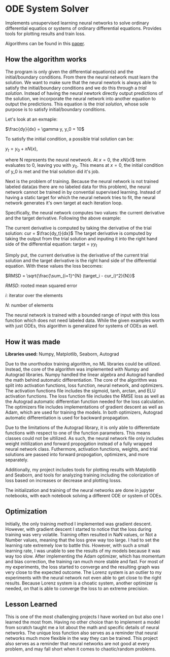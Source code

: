 # ODE System Solver
Implements unsupervised learning neural networks to solve ordinary differential equatios or systems of ordinary differential equations.
Provides tools for plotting results and train loss.

Algorithms can be found in this [paper](https://arxiv.org/pdf/physics/9705023).

## How the algorithm works
The program is only given the differential equation(s) and the initial/boundary conditions. From there the neural network must learn the solution. We want to make sure that the neural newtork is always able to satisfy the initial/boundary conditions and we do this through a *trial solution*. Instead of having the neural newtork directly output predictions of the solution, we incorporate the neural network into another equation to output the predictions. This equation is the *trial solution*, whose sole purpose is to satisfy initial/boundary conditions.

Let's look at an exmaple:

$\frac{dy}{dx} = \gamma y, y_0 = 10$

To satisfy the initial condition, a possible trial solution can be:

$y_t = y_0 + xN(x)$,

where N represents the neural newtwork.
At $x=0$, the $xN(x)$$ term evaluates to 0, leaving you with $y_0$. This means at $x=0$, the initial condition of y_0 is met and the trial solution did it's job.

Next is the problem of training. Because the neural network is not trained labeled data(as there are no labeled data for this problem), the neural network cannot be trained in by convential supervised learning. Instead of having a static target for which the neural network tries to fit, the neural network generates it's own target at each iteration loop. 

Specifically, the neural network computes two values: the current derivative and the target derivative. Following the above example:

The current derivative is computed by taking the derivative of the trial solution: cur = $\frac{dy_t}{dx}$
The target derivative is computed by taking the output from the trial solution and inputing it into the right hand side of the differential equation: target = $\gamma y_t$

Simply put, the current derivative is the derivative of the current trial solution and the target derivative is the right hand side of the differential equation. With these values the loss becomes:

$RMSD = \sqrt{\frac{\sum_{i=1}^{N} (target_i - cur_i)^2\}{N}}$

$RMSD$: rooted mean squared error

$i$: iterator over the elements

$N$: number of elements

The neural network is trained with a bounded range of input with this loss function which does not need labeled data. While the given examples worth with just ODEs, this algorithm is generalized for systems of ODEs as well.

## How it was made
**Libraries used:** Numpy, Matplotlib, Seaborn, Autograd

Due to the unorthodox training algorithm, no ML libraries could be utilized. Instead, the core of the algorithm was implemented with Numpy and Autograd libraries. Numpy handled the linear algebra and Autograd handled the math behind automatic differentiation. The core of the algorithm was split into activation functions, loss function, neural network, and optimizers. The activation functions file includes the sigmoid, tanh, arctan, and ELU activation functions. The loss function file includes the RMSE loss as well as the Autograd automatic differentian function needed for the loss calculation. The optimizers file includes implementations of gradient descent as well as Adam, which are used for training the models. In both optimizers, Autograd automatic differentiation is used for backward propagation.

Due to the limitations of the Autograd library, it is only able to differentiate functions with respect to one of the function parameters. This means classes could not be ultilized. As such, the neural network file only includes weight initilization and forward propogation instead of a fully wrapped neural network class. Futhermore, activation functions, weights, and trial solutions are passed into forward propogation, optimizers, and more separately.

Additionally, my project includes tools for plotting results with Matplotlib and Seaborn, and tools for analyzing training including the colorization of loss based on increases or decrease and plotting losss.

The initialization and training of the neural networks are done in jupyter notebooks, with each notebook solving a different ODE or system of ODEs.

## Optimization
Initially, the only training method I implemented was gradient descent. However, with gradient descent I started to notice that the loss during training was very volatile. Training often resulted in NaN values, or Not a Number values, meaning that the loss grew way too large. I had to set the learning rate extremely low to battle this. However, with such a small learning rate, I was unable to see the results of my models because it was way too slow. After implementing the Adam optimizer, which has momentum and bias correction, the training ran much more stable and fast. For most of my experiments, the loss started to converge and the resulting graph was very close to the expected outcome. The Lorenz system is an outlier to my experiments with the neural network not even able to get close to the right results. Because Lorenz system is a choatic system, another optimizer is needed, on that is able to converge the loss to an extreme precision.

## Lesson Learned
This is one of the most challenging projects I have worked on but also one I learned the most from. Having no other choice than to implement a model from scratch taught me a lot about the math and specific details of neural networks. The unique loss function also serves as a reminder that neural networks much more flexible in the way they can be trained. This project also serves as a reminder that neural networks are not good at every problem, and may fall short when it comes to chaotic/random problems.